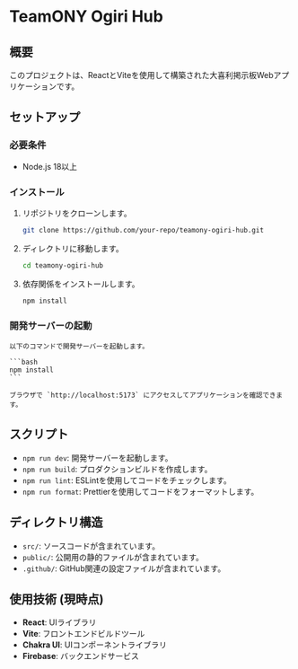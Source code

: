 # TeamONY Ogiri Hub

## 概要

このプロジェクトは、ReactとViteを使用して構築された大喜利掲示板Webアプリケーションです。

## セットアップ

### 必要条件

- Node.js 18以上

### インストール

1. リポジトリをクローンします。

   ```bash
   git clone https://github.com/your-repo/teamony-ogiri-hub.git
   ```

2. ディレクトリに移動します。

   ```bash
   cd teamony-ogiri-hub
   ```

3. 依存関係をインストールします。

   ```bash
   npm install
   ```

### 開発サーバーの起動

    以下のコマンドで開発サーバーを起動します。

    ```bash
    npm install
    ```

    ブラウザで `http://localhost:5173` にアクセスしてアプリケーションを確認できます。

## スクリプト

- `npm run dev`: 開発サーバーを起動します。
- `npm run build`: プロダクションビルドを作成します。
- `npm run lint`: ESLintを使用してコードをチェックします。
- `npm run format`: Prettierを使用してコードをフォーマットします。

## ディレクトリ構造

- `src/`: ソースコードが含まれています。
- `public/`: 公開用の静的ファイルが含まれています。
- `.github/`: GitHub関連の設定ファイルが含まれています。

## 使用技術 (現時点)

- **React**: UIライブラリ
- **Vite**: フロントエンドビルドツール
- **Chakra UI**: UIコンポーネントライブラリ
- **Firebase**: バックエンドサービス
